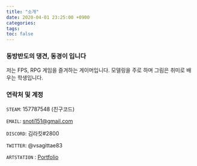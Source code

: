 ```yaml
---
title: "소개"
date: 2020-04-01 23:25:00 +0900
categories:
tags:
toc: false
---
```


### 동방반도의 댕견, 동경이 입니다

저는 FPS, RPG 게임을 즐겨하는 게이머입니다.
모델링을 주로 하며 그림은 취미로 배우는 학생입니다.


### 연락처 및 계정

 `STEAM`: 157787548 (친구코드)

 `EMAIL`: snoti151@gmail.com

 `DISCORD`: 김라킷#2800

 `TWITTER`: @vsagittae83

 `ARTSTATION` : [Portfolio]( https://vsagittae83.artstation.com/)


